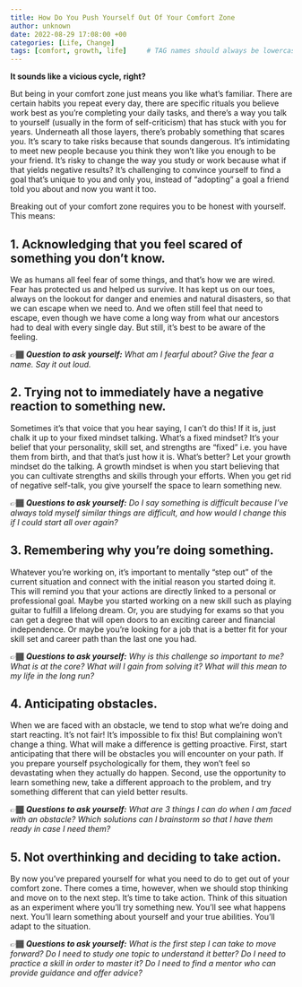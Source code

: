 ```yaml
---
title: How Do You Push Yourself Out Of Your Comfort Zone
author: unknown 
date: 2022-08-29 17:08:00 +00
categories: [Life, Change]
tags: [comfort, growth, life]     # TAG names should always be lowercase
---
```


**It sounds like a vicious cycle, right?**

But being in your comfort zone just means you like what’s familiar. There are certain habits you repeat every day, there are specific rituals you believe work best as you’re completing your daily tasks, and there’s a way you talk to yourself (usually in the form of self-criticism) that has stuck with you for years. Underneath all those layers, there’s probably something that scares you. It’s scary to take risks because that sounds dangerous. It’s intimidating to meet new people because you think they won’t like you enough to be your friend. It’s risky to change the way you study or work because what if that yields negative results? It’s challenging to convince yourself to find a goal that’s unique to you and only you, instead of “adopting” a goal a friend told you about and now you want it too.

Breaking out of your comfort zone requires you to be honest with yourself. This means:

## 1. Acknowledging that you feel scared of something you don’t know.

We as humans all feel fear of some things, and that’s how we are wired. Fear has protected us and helped us survive. It has kept us on our toes, always on the lookout for danger and enemies and natural disasters, so that we can escape when we need to. And we often still feel that need to escape, even though we have come a long way from what our ancestors had to deal with every single day. But still, it’s best to be aware of the feeling.

👉🏾 _**Question to ask yourself:** What am I fearful about? Give the fear a name. Say it out loud._

## 2. Trying not to immediately have a negative reaction to something new.

Sometimes it’s that voice that you hear saying, I can’t do this! If it is, just chalk it up to your fixed mindset talking. What’s a fixed mindset? It’s your belief that your personality, skill set, and strengths are “fixed” i.e. you have them from birth, and that that’s just how it is. What’s better? Let your growth mindset do the talking. A growth mindset is when you start believing that you can cultivate strengths and skills through your efforts. When you get rid of negative self-talk, you give yourself the space to learn something new.

👉🏾 _**Questions to ask yourself:** Do I say something is difficult because I’ve always told myself similar things are difficult, and how would I change this if I could start all over again?_

## 3. Remembering why you’re doing something.

Whatever you’re working on, it’s important to mentally “step out” of the current situation and connect with the initial reason you started doing it. This will remind you that your actions are directly linked to a personal or professional goal. Maybe you started working on a new skill such as playing guitar to fulfill a lifelong dream. Or, you are studying for exams so that you can get a degree that will open doors to an exciting career and financial independence. Or maybe you’re looking for a job that is a better fit for your skill set and career path than the last one you had.

👉🏾 _**Questions to ask yourself:** Why is this challenge so important to me? What is at the core? What will I gain from solving it? What will this mean to my life in the long run?_

## 4. Anticipating obstacles.

When we are faced with an obstacle, we tend to stop what we’re doing and start reacting. It’s not fair! It’s impossible to fix this! But complaining won’t change a thing. What will make a difference is getting proactive. First, start anticipating that there will be obstacles you will encounter on your path. If you prepare yourself psychologically for them, they won’t feel so devastating when they actually do happen. Second, use the opportunity to learn something new, take a different approach to the problem, and try something different that can yield better results.

👉🏾 _**Questions to ask yourself:** What are 3 things I can do when I am faced with an obstacle? Which solutions can I brainstorm so that I have them ready in case I need them?_

## 5. Not overthinking and deciding to take action.

By now you’ve prepared yourself for what you need to do to get out of your comfort zone. There comes a time, however, when we should stop thinking and move on to the next step. It’s time to take action. Think of this situation as an experiment where you’ll try something new. You’ll see what happens next. You’ll learn something about yourself and your true abilities. You’ll adapt to the situation.

👉🏾 _**Questions to ask yourself:** What is the first step I can take to move forward? Do I need to study one topic to understand it better? Do I need to practice a skill in order to master it? Do I need to find a mentor who can provide guidance and offer advice?_
